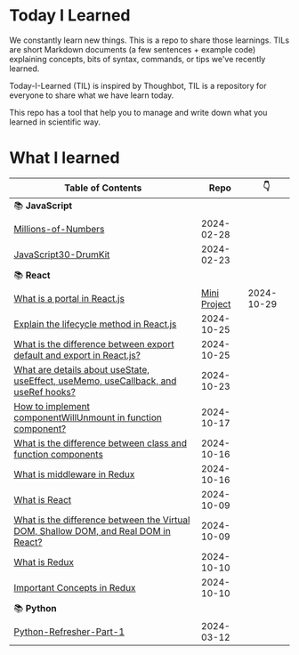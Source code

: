 # Today I Learned

We constantly learn new things. This is a repo to share those learnings.
TILs are short Markdown documents (a few sentences + example code) explaining
concepts, bits of syntax, commands, or tips we've recently learned.

Today-I-Learned (TIL) is inspired by Thoughbot, TIL is a repository for everyone to share what we have learn today.

This repo has a tool that help you to manage and write down what you learned in scientific way.

# What I learned

| Table of Contents | Repo | :point_down: |
| -------- | -------- | -------- |
| :books: **JavaScript** | |
| [Millions-of-Numbers](JavaScript/millions-of-numbers.md) | 2024-02-28 |
| [JavaScript30-DrumKit](JavaScript/javascript30-DrumKit.md) | 2024-02-23 |
| :books: **React** | |
| [What is a portal in React.js](React/portal-in-react.md) | [Mini Project](https://github.com/ganuza/react-modals-demo) | 2024-10-29 |
| [Explain the lifecycle method in React.js](React/lifecycle-method-react.md) | 2024-10-25 |
| [What is the difference between export default and export in React.js?](React/exportdefault-vs-export.md) | 2024-10-25 |
| [What are details about useState, useEffect, useMemo, useCallback, and useRef hooks?](React/react-hooks-details.md) | 2024-10-23 |
| [How to implement componentWillUnmount in function component?](React/react-class-vs-function-components.md) | 2024-10-17 |
| [What is the difference between class and function components](React/react-class-vs-function-components.md) | 2024-10-16 |
| [What is middleware in Redux](React/what-is-redux-middleware.md) | 2024-10-16|
| [What is React](React/what-is-react.md) | 2024-10-09 |
| [What is the difference between the Virtual DOM, Shallow DOM, and Real DOM in React?](React/the-DOM.md) | 2024-10-09 |
| [What is Redux](React/what-is-redux.md) | 2024-10-10 |
| [Important Concepts in Redux](React/redux-concepts.md) | 2024-10-10 |
| :books: **Python** | |
| [Python-Refresher-Part-1](Python/Python-Refresher-Part-1.md) | 2024-03-12 |
